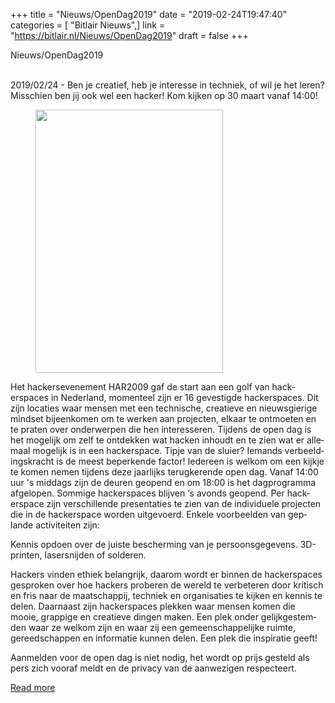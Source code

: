+++
title = "Nieuws/OpenDag2019"
date = "2019-02-24T19:47:40"
categories = [ "Bitlair Nieuws",]
link = "https://bitlair.nl/Nieuws/OpenDag2019"
draft = false
+++

<div class="mw-content-ltr mw-parser-output" dir="ltr" lang="en"><p><a class="mw-selflink selflink">Nieuws/OpenDag2019</a>
</p></div><div class="mw-content-ltr mw-parser-output" dir="ltr" lang="en"><p><br />
2019/02/24 - Ben je creatief, heb je interesse in techniek, of wil je het leren? Misschien ben jij ook wel een hacker! Kom kijken op 30 maart vanaf 14:00!
</p>
<figure class="mw-default-size"><a class="mw-file-description" href="https://bitlair.nl/File:Opendag2019-voorkant.png"><img class="mw-file-element" height="421" src="https://bitlair.nl/images/thumb/b/b8/Opendag2019-voorkant.png/300px-Opendag2019-voorkant.png" width="300" /></a><figcaption></figcaption></figure>
<p>Het hackersevenement HAR2009 gaf de start aan een golf van hackerspaces in Nederland, momenteel zijn er 16 gevestigde hackerspaces. Dit zijn locaties waar mensen met een technische, creatieve en nieuwsgierige mindset bijeenkomen om te werken aan projecten, elkaar te ontmoeten en te praten over onderwerpen die hen interesseren. Tijdens de open dag is het mogelijk om zelf te ontdekken wat hacken inhoudt en te zien wat er allemaal mogelijk is in een hackerspace. Tipje van de sluier? Iemands verbeeldingskracht is de meest beperkende factor! Iedereen is welkom om een kijkje te komen nemen tijdens deze jaarlijks terugkerende open dag. Vanaf 14:00 uur 's middags zijn de deuren geopend en om 18:00 is het dagprogramma afgelopen. Sommige hackerspaces blijven ‘s avonds geopend. Per hackerspace zijn verschillende presentaties te zien van de individuele projecten die in de hackerspace worden uitgevoerd. Enkele voorbeelden van geplande activiteiten zijn:
</p><p>Kennis opdoen over de juiste bescherming van je persoonsgegevens. 3D-printen, lasersnijden of solderen.
</p><p>Hackers vinden ethiek belangrijk, daarom wordt er binnen de hackerspaces gesproken over hoe hackers proberen de wereld te verbeteren door kritisch en fris naar de maatschappij, techniek en organisaties te kijken en kennis te delen. Daarnaast zijn hackerspaces plekken waar mensen komen die mooie, grappige en creatieve dingen maken. Een plek onder gelijkgestemden waar ze welkom zijn en waar zij een gemeenschappelijke ruimte, gereedschappen en informatie kunnen delen. Een plek die inspiratie geeft!
</p><p>Aanmelden voor de open dag is niet nodig, het wordt op prijs gesteld als pers zich vooraf meldt en de privacy van de aanwezigen respecteert.
</p></div>

[Read more](https://bitlair.nl/Nieuws/OpenDag2019)